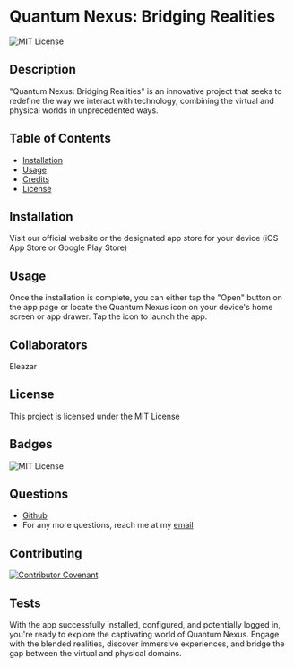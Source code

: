# Quantum Nexus: Bridging Realities
  ![MIT License](https://img.shields.io/badge/license-MIT-green)
  ## Description 

  "Quantum Nexus: Bridging Realities" is an innovative project that seeks to redefine the way we interact with technology, combining the virtual and physical worlds in unprecedented ways.
  
  ## Table of Contents
  
  * [Installation](#installation)
  * [Usage](#usage)
  * [Credits](#credits)
  * [License](#license)
  
  
  ## Installation
  
  Visit our official website or the designated app store for your device (iOS App Store or Google Play Store)
  
  ## Usage 
  
  Once the installation is complete, you can either tap the "Open" button on the app page or locate the Quantum Nexus icon on your device's home screen or app drawer. Tap the icon to launch the app.
  
  ## Collaborators
  
 Eleazar
  
  ## License
  
  This project is licensed under the MIT License
  
  ## Badges
  
  ![MIT License](https://img.shields.io/badge/license-MIT-green)

  ## Questions
  
  * [Github](https://github.com/eleazarf)
  * For any more questions, reach me at my [email](eleazar.fuentes@gmail.com)
  
  ## Contributing
  
  [![Contributor Covenant](https://img.shields.io/badge/Contributor%20Covenant-2.1-4baaaa.svg)](code_of_conduct.md)
  
  ## Tests
  
  With the app successfully installed, configured, and potentially logged in, you're ready to explore the captivating world of Quantum Nexus. Engage with the blended realities, discover immersive experiences, and bridge the gap between the virtual and physical domains.
